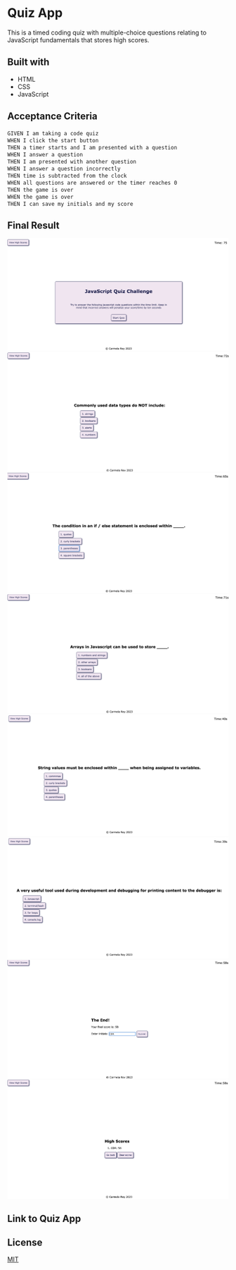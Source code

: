 # Quiz App

This is a timed coding quiz with multiple-choice questions relating to JavaScript fundamentals that stores high scores.

## Built with

- HTML
- CSS
- JavaScript
## Acceptance Criteria

```
GIVEN I am taking a code quiz
WHEN I click the start button
THEN a timer starts and I am presented with a question
WHEN I answer a question
THEN I am presented with another question
WHEN I answer a question incorrectly
THEN time is subtracted from the clock
WHEN all questions are answered or the timer reaches 0
THEN the game is over
WHEN the game is over
THEN I can save my initials and my score
```
## Final Result
![Quiz App](./assets/04-01.png)
![Quiz App](./assets/04-02.png)
![Quiz App](./assets/04-03.png)
![Quiz App](./assets/04-04.png)
![Quiz App](./assets/04-05.png)
![Quiz App](./assets/04-06.png)
![Quiz App](./assets/04-07.png)
![Quiz App](./assets/04-08.png)
## Link to Quiz App

## License
[MIT](https://choosealicense.com/licenses/mit/)